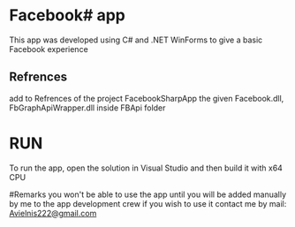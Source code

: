 # Facebook# app
This app was developed using C# and .NET WinForms to give a basic Facebook experience

## Refrences
add to Refrences of the project FacebookSharpApp 
the given Facebook.dll, FbGraphApiWrapper.dll 
inside FBApi folder

# RUN

To run the app, open the solution in Visual Studio and then build it with x64 CPU


#Remarks
you won't be able to use the app until you will be added manually by me to the app development crew
if you wish to use it contact me by mail: Avielnis222@gmail.com
